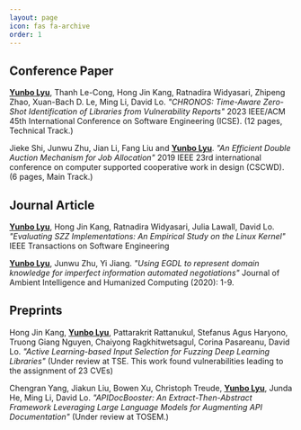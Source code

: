 ```yaml
---
layout: page
icon: fas fa-archive
order: 1
---
```

## Conference Paper
**<u>Yunbo Lyu</u>**, Thanh Le-Cong, Hong Jin Kang, Ratnadira Widyasari, Zhipeng Zhao, Xuan-Bach D. Le, Ming Li, David Lo. <em>"CHRONOS: Time-Aware Zero-Shot Identification of Libraries from Vulnerability Reports"</em> 2023 IEEE/ACM 45th International Conference on Software Engineering (ICSE). (12 pages, Technical Track.)

Jieke Shi, Junwu Zhu, Jian Li, Fang Liu and **<u>Yunbo Lyu</u>**. <em>"An Efficient Double Auction Mechanism for Job Allocation" </em> 2019 IEEE 23rd international conference on computer supported cooperative work in design (CSCWD). (6 pages, Main Track.) 

## Journal Article
**<u>Yunbo Lyu</u>**, Hong Jin Kang, Ratnadira Widyasari, Julia Lawall, David Lo. <em>"Evaluating SZZ Implementations: An Empirical Study on the Linux Kernel" </em> IEEE Transactions on Software Engineering 

**<u>Yunbo Lyu</u>**, Junwu Zhu, Yi Jiang. <em>"Using EGDL to represent domain knowledge for imperfect information automated negotiations"</em> Journal of Ambient Intelligence and Humanized Computing (2020): 1-9.

## Preprints
Hong Jin Kang, **<u>Yunbo Lyu</u>**, Pattarakrit Rattanukul, Stefanus Agus Haryono, Truong Giang Nguyen, Chaiyong Ragkhitwetsagul, Corina Pasareanu, David Lo. <em>"Active Learning-based Input Selection for Fuzzing Deep Learning Libraries"</em> (Under review at TSE. This work found vulnerabilities leading to the assignment of 23 CVEs)

Chengran Yang, Jiakun Liu, Bowen Xu, Christoph Treude, **<u>Yunbo Lyu</u>**, Junda He, Ming Li, David Lo. <em>"APIDocBooster: An Extract-Then-Abstract Framework Leveraging Large Language Models for Augmenting API Documentation"</em> (Under review at TOSEM.)

